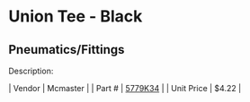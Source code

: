 # Union Tee - Black
## Pneumatics/Fittings
Description: 	 

| Vendor | Mcmaster | 
| Part # | [5779K34](http://www.mcmaster.com/) | 
| Unit Price | $4.22 | 
